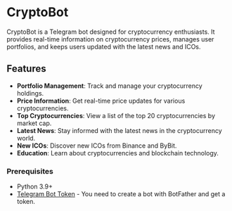 # CryptoBot

CryptoBot is a Telegram bot designed for cryptocurrency enthusiasts. It provides real-time information on cryptocurrency prices, manages user portfolios, and keeps users updated with the latest news and ICOs.

## Features

- **Portfolio Management**: Track and manage your cryptocurrency holdings.
- **Price Information**: Get real-time price updates for various cryptocurrencies.
- **Top Cryptocurrencies**: View a list of the top 20 cryptocurrencies by market cap.
- **Latest News**: Stay informed with the latest news in the cryptocurrency world.
- **New ICOs**: Discover new ICOs from Binance and ByBit.
- **Education**: Learn about cryptocurrencies and blockchain technology.

### Prerequisites

- Python 3.9+
- [Telegram Bot Token](https://core.telegram.org/bots#botfather) - You need to create a bot with BotFather and get a token.


